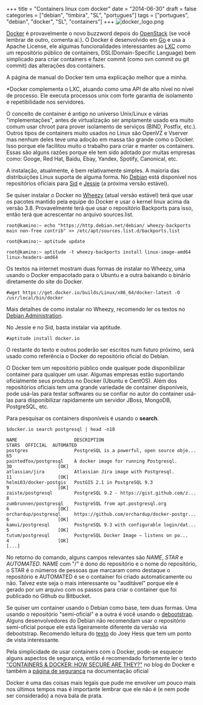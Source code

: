+++
title = "Containers linux com docker"
date = "2014-06-30"
draft = false
categories = ["debian", "timbira", "SL", "portugues"]
tags = ["portugues", "debian", "docker", "SL", "containers"]
+++
![docker_logo.png](/images/docker_logo.png)

[Docker][1] é provavelmente o novo buzzword depois do [OpenStack][2] (se você
lembrar de outro, comenta aí.). O Docker é desenvolvido em [Go][3] e
usa a Apache License, ele algumas funcionalidades interessantes ao
[LXC][4] como um repositório público de containers,
DSL(Domain-Specific Language) bem simplicado para criar containers e
fazer commit (como svn commit ou git commit) das alterações dos containers.

A página de manual do Docker tem uma explicação melhor que a minha.

*Docker complementa o LXC, atuando como uma API de alto nível no nível de processo.
Ele executa processos unix com forte garantia de isolamento e repetibilidade
nos servidores.

O conceito de container é antigo no universo Unix/Linux e várias
"implementações", antes de virtualização ser amplamente usado era muito comum
usar chroot para prover isolamento de serviços (BIND, Postfix, etc.).
Outros tipos de containers muito usados no Linux são OpenVZ e Vserver mas
nenhum deles teve uma adoção em massa tão grande como o Docker. Isso porque
ele facilitou muito o trabalho para criar e manter os containers. Essas
são alguns razões porque ele tem sido adotado por muitas empresas como:
Googe, Red Hat, Baidu, Ebay, Yandex, Spotify, Canonical, etc.

A instalação, atualmente, é bem relativamente simples. A maioria das
distribuições Linux suporta de alguma forma. No [Debian][5] está disponível
nos repositórios oficiais para [Sid][6] e [Jessie][7] (a próxima versão
estável).

Se quiser instalar o Docker no [Wheezy][8] (atual versão estável)
terá que usar os pacotes mantido pela equipe do Docker e usar o kernel
linux acima da versão 3.8. Provavelmente terá que usar o repositório
Backports para isso, então terá que acrescentar no arquivo sources.list.

```
root@kamino:~ echo "https://http.debian.net/debian/ wheezy-backports main non-free contrib" >> /etc/apt/sources.list.d/backports.list

root@kamino:~ aptitude update

root@kamino:~ aptitude -t wheezy-backports install linux-image-amd64 linux-headers-amd64
```

Os textos na internet mostram duas formas de instalar no Wheezy, uma usando
o Docker empacotado para o Ubuntu e a outra baixando o binário diretamente
do site do Docker.

```
#wget https://get.docker.io/builds/Linux/x86_64/docker-latest -O /usr/local/bin/docker
```

Mais detalhes de como instalar no Wheezy, recomendo ler os textos no [Debian
Administration][9].

No Jessie e no Sid, basta instalar via aptitude.

```
#aptitude install docker.io
```

O restante do texto e outros poderão ser escritos num futuro próximo, será
usado como referência o Docker do repositório oficial do Debian.

O Docker tem um repositório público onde qualquer pode disponibilizar
container para qualquer um usar. Algumas empresas estão suportando
oficialmente seus produtos no Docker (Ubuntu e CentOS). Além dos
repositórios oficiais tem uma grande variedade de container disponíveis,
pode usá-las para testar softwares ou se confiar no autor do container
usá-las para disponibilizar rapidamente um servidor JBoss, MongoDB,
PostgreSQL, etc.

Para pesquisar os containers disponíveis é usando o **search**.

```
$docker.io search postgresql | head -n10

NAME                     DESCRIPTION                                     STARS  OFFICIAL  AUTOMATED
postgres                 PostgreSQL is a powerful, open source obje...   65                   
paintedfox/postgresql    A docker image for running Postgresql.          30                 [OK]
atlassian/jira           Atlassian Jira image with Postgresql.           11                 [OK]
helmi03/docker-postgis   PostGIS 2.1 in PostgreSQL 9.3                   9                  [OK]
zaiste/postgresql        PostgreSQL 9.2 - https://gist.github.com/z...   8                    
zumbrunnen/postgresql    PostgreSQL from apt.postgresql.org              6                  [OK]
orchardup/postgresql     https://github.com/orchardup/docker-postgr...   6                  [OK]
kamui/postgresql         PostgreSQL 9.3 with configurable login/dat...   5                  [OK]
tutum/postgresql         PostgreSQL Docker Image – listens on po...      4                  [OK]
[...]
```

No retorno do comando, alguns campos relevantes são *NAME*, *STAR* e
*AUTOMATED*. NAME com "/" é dono do repositório e o nome do repositório,
o STAR é o números de pessoas que marcaram como destaque o repositório
e AUTOMATED é se o container foi criado automaticamente ou não. Talvez este
seja o mais interessante ou "auditável" porque ele é gerado por um arquivo
com os passos para criar o container que foi publicado no Github ou Bitbucket.

Se quiser um container usando o Debian como base, tem duas formas. Uma usando
o repositório "semi-oficial" e a outra é você usando o [debootstrap][11]. Alguns
desenvolvedores do Debian não recomendam usar o repositório semi-oficial
porque ele está ligeiramente diferente da versão via debootstrap.
Recomendo leitura do [texto][10] do Joey Hess que tem um ponto de vista interessante.

Pela simplicidade de usar containers com o Docker, pode-se esquecer alguns aspectos de
segurança, então é recomendado fortemente ler o texto ["CONTAINERS & DOCKER: HOW
SECURE ARE THEY?"][12] no blog do Docker e também a [página de segurança][13] na
documentação oficial

Docker é uma das coisas mais legais que pude me envolver um pouco mais nos
últimos tempos mas é importante lembrar que ele não é (e nem pode ser
considerado) a nova bala de prata.

[1]: https://www.docker.com
[2]: https://www.openstack.org
[3]: https://golang.org/
[4]: https://linuxcontainers.org/
[5]: https://www.debian.org
[6]: https://www.debian.org/releases/sid/
[7]: https://www.debian.org/releases/jessie/
[8]: https://www.debian.org/releases/wheezy/
[9]: https://debian-administration.org/article/696/A_brief_introduction_to_using_docker
[10]: https://joeyh.name/blog/entry/docker_run_debian/
[11]: https://wiki.debian.org/pt_BR/Debootstrap
[12]: https://blog.docker.com/2013/08/containers-docker-how-secure-are-they/
[13]: https://docs.docker.com/articles/security/
